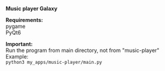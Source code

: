 **Music player Galaxy**


**Requirements:**  
pygame  
PyQt6  

**Important:**  
Run the program from main directory, not from "music-player"  
Example:  
```python3 my_apps/music-player/main.py```

